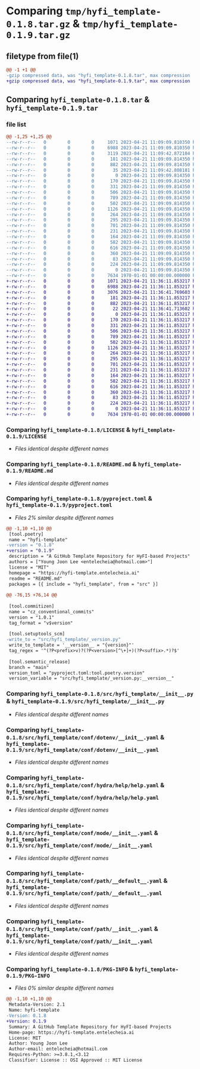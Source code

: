 # Comparing `tmp/hyfi_template-0.1.8.tar.gz` & `tmp/hyfi_template-0.1.9.tar.gz`

## filetype from file(1)

```diff
@@ -1 +1 @@
-gzip compressed data, was "hyfi_template-0.1.8.tar", max compression
+gzip compressed data, was "hyfi_template-0.1.9.tar", max compression
```

## Comparing `hyfi_template-0.1.8.tar` & `hyfi_template-0.1.9.tar`

### file list

```diff
@@ -1,25 +1,25 @@
--rw-r--r--   0        0        0     1071 2023-04-21 11:09:09.810350 hyfi_template-0.1.8/LICENSE
--rw-r--r--   0        0        0     6988 2023-04-21 11:09:09.810350 hyfi_template-0.1.8/README.md
--rw-r--r--   0        0        0     3119 2023-04-21 11:09:42.872184 hyfi_template-0.1.8/pyproject.toml
--rw-r--r--   0        0        0      181 2023-04-21 11:09:09.814350 hyfi_template-0.1.8/src/hyfi_template/__cli__.py
--rw-r--r--   0        0        0      882 2023-04-21 11:09:09.814350 hyfi_template-0.1.8/src/hyfi_template/__init__.py
--rw-r--r--   0        0        0       35 2023-04-21 11:09:42.808181 hyfi_template-0.1.8/src/hyfi_template/_version.py
--rw-r--r--   0        0        0        0 2023-04-21 11:09:09.814350 hyfi_template-0.1.8/src/hyfi_template/conf/__init__.py
--rw-r--r--   0        0        0      170 2023-04-21 11:09:09.814350 hyfi_template-0.1.8/src/hyfi_template/conf/about/__init__.yaml
--rw-r--r--   0        0        0      331 2023-04-21 11:09:09.814350 hyfi_template-0.1.8/src/hyfi_template/conf/batch/__init__.yaml
--rw-r--r--   0        0        0      506 2023-04-21 11:09:09.814350 hyfi_template-0.1.8/src/hyfi_template/conf/config.yaml
--rw-r--r--   0        0        0      789 2023-04-21 11:09:09.814350 hyfi_template-0.1.8/src/hyfi_template/conf/dotenv/__init__.yaml
--rw-r--r--   0        0        0      502 2023-04-21 11:09:09.814350 hyfi_template-0.1.8/src/hyfi_template/conf/hconf.yaml
--rw-r--r--   0        0        0     1126 2023-04-21 11:09:09.814350 hyfi_template-0.1.8/src/hyfi_template/conf/hydra/help/help.yaml
--rw-r--r--   0        0        0      264 2023-04-21 11:09:09.814350 hyfi_template-0.1.8/src/hyfi_template/conf/hydra/job_logging/custom.yaml
--rw-r--r--   0        0        0      295 2023-04-21 11:09:09.814350 hyfi_template-0.1.8/src/hyfi_template/conf/joblib/__init__.yaml
--rw-r--r--   0        0        0      701 2023-04-21 11:09:09.814350 hyfi_template-0.1.8/src/hyfi_template/conf/mode/__init__.yaml
--rw-r--r--   0        0        0      231 2023-04-21 11:09:09.814350 hyfi_template-0.1.8/src/hyfi_template/conf/mode/debug.yaml
--rw-r--r--   0        0        0      164 2023-04-21 11:09:09.814350 hyfi_template-0.1.8/src/hyfi_template/conf/path/__batch__.yaml
--rw-r--r--   0        0        0      582 2023-04-21 11:09:09.814350 hyfi_template-0.1.8/src/hyfi_template/conf/path/__default__.yaml
--rw-r--r--   0        0        0      616 2023-04-21 11:09:09.814350 hyfi_template-0.1.8/src/hyfi_template/conf/path/__init__.yaml
--rw-r--r--   0        0        0      360 2023-04-21 11:09:09.814350 hyfi_template-0.1.8/src/hyfi_template/conf/project/__init__.yaml
--rw-r--r--   0        0        0       83 2023-04-21 11:09:09.814350 hyfi_template-0.1.8/src/hyfi_template/conf/task/__init__.yaml
--rw-r--r--   0        0        0      224 2023-04-21 11:09:09.814350 hyfi_template-0.1.8/src/hyfi_template/project.toml
--rw-r--r--   0        0        0        0 2023-04-21 11:09:09.814350 hyfi_template-0.1.8/src/hyfi_template/py.typed
--rw-r--r--   0        0        0     7634 1970-01-01 00:00:00.000000 hyfi_template-0.1.8/PKG-INFO
+-rw-r--r--   0        0        0     1071 2023-04-21 11:36:11.853217 hyfi_template-0.1.9/LICENSE
+-rw-r--r--   0        0        0     6988 2023-04-21 11:36:11.853217 hyfi_template-0.1.9/README.md
+-rw-r--r--   0        0        0     3076 2023-04-21 11:36:41.769603 hyfi_template-0.1.9/pyproject.toml
+-rw-r--r--   0        0        0      181 2023-04-21 11:36:11.853217 hyfi_template-0.1.9/src/hyfi_template/__cli__.py
+-rw-r--r--   0        0        0      882 2023-04-21 11:36:11.853217 hyfi_template-0.1.9/src/hyfi_template/__init__.py
+-rw-r--r--   0        0        0       22 2023-04-21 11:36:41.713602 hyfi_template-0.1.9/src/hyfi_template/_version.py
+-rw-r--r--   0        0        0        0 2023-04-21 11:36:11.853217 hyfi_template-0.1.9/src/hyfi_template/conf/__init__.py
+-rw-r--r--   0        0        0      170 2023-04-21 11:36:11.853217 hyfi_template-0.1.9/src/hyfi_template/conf/about/__init__.yaml
+-rw-r--r--   0        0        0      331 2023-04-21 11:36:11.853217 hyfi_template-0.1.9/src/hyfi_template/conf/batch/__init__.yaml
+-rw-r--r--   0        0        0      506 2023-04-21 11:36:11.853217 hyfi_template-0.1.9/src/hyfi_template/conf/config.yaml
+-rw-r--r--   0        0        0      789 2023-04-21 11:36:11.853217 hyfi_template-0.1.9/src/hyfi_template/conf/dotenv/__init__.yaml
+-rw-r--r--   0        0        0      502 2023-04-21 11:36:11.853217 hyfi_template-0.1.9/src/hyfi_template/conf/hconf.yaml
+-rw-r--r--   0        0        0     1126 2023-04-21 11:36:11.853217 hyfi_template-0.1.9/src/hyfi_template/conf/hydra/help/help.yaml
+-rw-r--r--   0        0        0      264 2023-04-21 11:36:11.853217 hyfi_template-0.1.9/src/hyfi_template/conf/hydra/job_logging/custom.yaml
+-rw-r--r--   0        0        0      295 2023-04-21 11:36:11.853217 hyfi_template-0.1.9/src/hyfi_template/conf/joblib/__init__.yaml
+-rw-r--r--   0        0        0      701 2023-04-21 11:36:11.853217 hyfi_template-0.1.9/src/hyfi_template/conf/mode/__init__.yaml
+-rw-r--r--   0        0        0      231 2023-04-21 11:36:11.853217 hyfi_template-0.1.9/src/hyfi_template/conf/mode/debug.yaml
+-rw-r--r--   0        0        0      164 2023-04-21 11:36:11.853217 hyfi_template-0.1.9/src/hyfi_template/conf/path/__batch__.yaml
+-rw-r--r--   0        0        0      582 2023-04-21 11:36:11.853217 hyfi_template-0.1.9/src/hyfi_template/conf/path/__default__.yaml
+-rw-r--r--   0        0        0      616 2023-04-21 11:36:11.853217 hyfi_template-0.1.9/src/hyfi_template/conf/path/__init__.yaml
+-rw-r--r--   0        0        0      360 2023-04-21 11:36:11.853217 hyfi_template-0.1.9/src/hyfi_template/conf/project/__init__.yaml
+-rw-r--r--   0        0        0       83 2023-04-21 11:36:11.853217 hyfi_template-0.1.9/src/hyfi_template/conf/task/__init__.yaml
+-rw-r--r--   0        0        0      224 2023-04-21 11:36:11.853217 hyfi_template-0.1.9/src/hyfi_template/project.toml
+-rw-r--r--   0        0        0        0 2023-04-21 11:36:11.853217 hyfi_template-0.1.9/src/hyfi_template/py.typed
+-rw-r--r--   0        0        0     7634 1970-01-01 00:00:00.000000 hyfi_template-0.1.9/PKG-INFO
```

### Comparing `hyfi_template-0.1.8/LICENSE` & `hyfi_template-0.1.9/LICENSE`

 * *Files identical despite different names*

### Comparing `hyfi_template-0.1.8/README.md` & `hyfi_template-0.1.9/README.md`

 * *Files identical despite different names*

### Comparing `hyfi_template-0.1.8/pyproject.toml` & `hyfi_template-0.1.9/pyproject.toml`

 * *Files 2% similar despite different names*

```diff
@@ -1,10 +1,10 @@
 [tool.poetry]
 name = "hyfi-template"
-version = "0.1.8"
+version = "0.1.9"
 description = "A GitHub Template Repository for HyFI-based Projects"
 authors = ["Young Joon Lee <entelecheia@hotmail.com>"]
 license = "MIT"
 homepage = "https://hyfi-template.entelecheia.ai"
 readme = "README.md"
 packages = [{ include = "hyfi_template", from = "src" }]
 
@@ -76,15 +76,14 @@
 
 [tool.commitizen]
 name = "cz_conventional_commits"
 version = "1.0.1"
 tag_format = "v$version"
 
 [tool.setuptools_scm]
-write_to = "src/hyfi_template/_version.py"
 write_to_template = '__version__ = "{version}"'
 tag_regex = '^(?P<prefix>v)?(?P<version>[^\+]+)(?P<suffix>.*)?$'
 
 [tool.semantic_release]
 branch = "main"
 version_toml = "pyproject.toml:tool.poetry.version"
 version_variable = "src/hyfi_template/_version.py:__version__"
```

### Comparing `hyfi_template-0.1.8/src/hyfi_template/__init__.py` & `hyfi_template-0.1.9/src/hyfi_template/__init__.py`

 * *Files identical despite different names*

### Comparing `hyfi_template-0.1.8/src/hyfi_template/conf/dotenv/__init__.yaml` & `hyfi_template-0.1.9/src/hyfi_template/conf/dotenv/__init__.yaml`

 * *Files identical despite different names*

### Comparing `hyfi_template-0.1.8/src/hyfi_template/conf/hydra/help/help.yaml` & `hyfi_template-0.1.9/src/hyfi_template/conf/hydra/help/help.yaml`

 * *Files identical despite different names*

### Comparing `hyfi_template-0.1.8/src/hyfi_template/conf/mode/__init__.yaml` & `hyfi_template-0.1.9/src/hyfi_template/conf/mode/__init__.yaml`

 * *Files identical despite different names*

### Comparing `hyfi_template-0.1.8/src/hyfi_template/conf/path/__default__.yaml` & `hyfi_template-0.1.9/src/hyfi_template/conf/path/__default__.yaml`

 * *Files identical despite different names*

### Comparing `hyfi_template-0.1.8/src/hyfi_template/conf/path/__init__.yaml` & `hyfi_template-0.1.9/src/hyfi_template/conf/path/__init__.yaml`

 * *Files identical despite different names*

### Comparing `hyfi_template-0.1.8/PKG-INFO` & `hyfi_template-0.1.9/PKG-INFO`

 * *Files 0% similar despite different names*

```diff
@@ -1,10 +1,10 @@
 Metadata-Version: 2.1
 Name: hyfi-template
-Version: 0.1.8
+Version: 0.1.9
 Summary: A GitHub Template Repository for HyFI-based Projects
 Home-page: https://hyfi-template.entelecheia.ai
 License: MIT
 Author: Young Joon Lee
 Author-email: entelecheia@hotmail.com
 Requires-Python: >=3.8.1,<3.12
 Classifier: License :: OSI Approved :: MIT License
```

